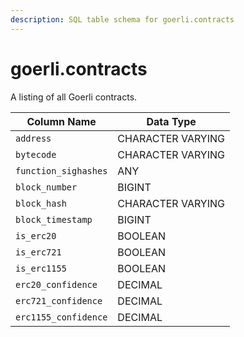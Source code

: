 ```yaml
---
description: SQL table schema for goerli.contracts
---
```


# goerli.contracts

A listing of all Goerli contracts.

| Column Name          | Data Type         |
| -------------------- | ----------------- |
| `address`            | CHARACTER VARYING |
| `bytecode`           | CHARACTER VARYING |
| `function_sighashes` | ANY               |
| `block_number`       | BIGINT            |
| `block_hash`         | CHARACTER VARYING |
| `block_timestamp`    | BIGINT            |
| `is_erc20`           | BOOLEAN           |
| `is_erc721`          | BOOLEAN           |
| `is_erc1155`         | BOOLEAN           |
| `erc20_confidence`   | DECIMAL           |
| `erc721_confidence`  | DECIMAL           |
| `erc1155_confidence` | DECIMAL           |
